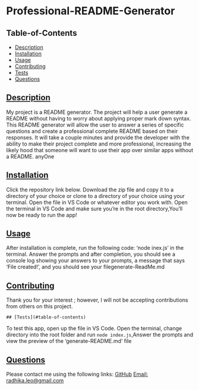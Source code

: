 # Professional-README-Generator

  ## Table-of-Contents
  * [Description](#description)
  * [Installation](#installation)
  * [Usage](#usage)
  * [Contributing](#contributing)
  * [Tests](#tests)
  * [Questions](#questions)

 ## [Description](#table-of-contents)
  My project is a README generator. The project will help a user generate a README without having to worry about applying proper mark down syntax.
  This README generator will allow the user to answer a series of specific questions and create a professional complete README based on their responses. It will take a couple minutes and provide the developer with the ability to make their project complete and more professional, increasing the likely hood that someone will want to use their app over similar apps without a README.
  anyOne

  ## [Installation](#table-of-contents)
  Click the repository link below. Download the zip file and copy it to a directory of your choice or clone to a directory of your choice using your terminal. Open the file in VS Code or whatever editor you work with. Open the terminal in VS Code and make sure you’re in the root directory,You’ll now be ready to run the app!
  
  ## [Usage](#table-of-contents)
  After installation is complete, run the following code: ‘node inex.js’ in the terminal. Answer the prompts and after completion, you should see a console log showing your answers to your prompts, a message that says ‘File created!’, and you should see your filegenerate-ReadMe.md 
  

   
  ## [Contributing](#table-of-contents)

  
  Thank you for your interest ; however, I will not be accepting contributions from others on this project.
    

  
    ## [Tests](#table-of-contents)
  To test this app, open up the file in VS Code. Open the terminal, change directory into the root folder and run `node index.js`,Answer the prompts and view the preview of the ‘generate-README.md’ file
  
  
  ## [Questions](#table-of-contents)
  Please contact me using the following links:
  [GitHub](https://github.com/radhikabandi)
  [Email: radhika.leo@gmail.com](mailto:radhika.leo@gmail.com)

